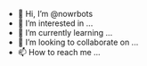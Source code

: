 - 👋 Hi, I’m @nowrbots
- 👀 I’m interested in ...
- 🌱 I’m currently learning ...
- 💞️ I’m looking to collaborate on ...
- 📫 How to reach me ...

<!---
nowrbots/nowrbots is a ✨ special ✨ repository because its `README.md` (this file) appears on your GitHub profile.
You can click the Preview link to take a look at your changes.
--->
